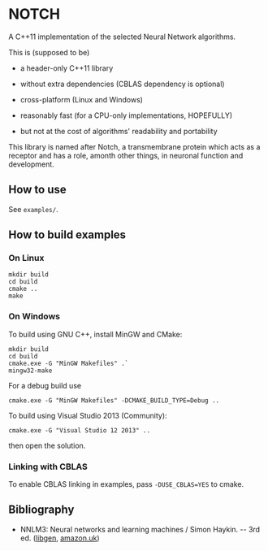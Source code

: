 NOTCH
=====

A C++11 implementation of the selected Neural Network algorithms.

This is (supposed to be)

 * a header-only C++11 library

 * without extra dependencies (CBLAS dependency is optional)

 * cross-platform (Linux and Windows)

 * reasonably fast (for a CPU-only implementations, HOPEFULLY)

 * but not at the cost of algorithms' readability and portability

This library is named after Notch, a transmembrane protein which acts as a
receptor and has a role, amonth other things, in neuronal function and
development.


How to use
----------

See `examples/`.


How to build examples
---------------------

### On Linux

```
mkdir build
cd build
cmake ..
make
```


### On Windows

To build using GNU C++, install MinGW and CMake:

```
mkdir build
cd build
cmake.exe -G "MinGW Makefiles" .`
mingw32-make
```

For a debug build use

```
cmake.exe -G "MinGW Makefiles" -DCMAKE_BUILD_TYPE=Debug ..
```

To build using Visual Studio 2013 (Community):

```
cmake.exe -G "Visual Studio 12 2013" ..
```

then open the solution.

### Linking with CBLAS

To enable CBLAS linking in examples, pass `-DUSE_CBLAS=YES` to cmake.


Bibliography
------------

 * NNLM3: Neural networks and learning machines / Simon Haykin. -- 3rd ed.
   ([libgen](http://libgen.org/book/index.php?md5=0239f16656e6e5e7db7aaa160cf9f854),
    [amazon.uk](http://www.amazon.co.uk/Neural-Networks-Learning-Machines-3rd/dp/8120340000/))
